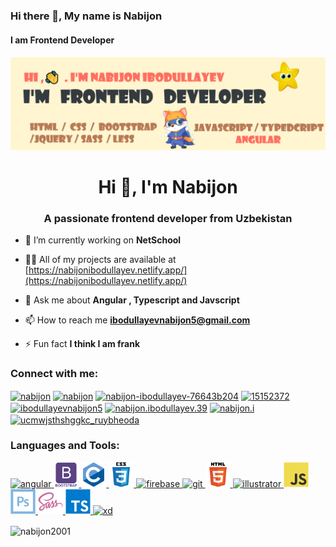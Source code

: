 ### Hi there 👋, My name is Nabijon
#### I am Frontend Developer
![I am Frontend Developer](https://raw.githubusercontent.com/Nabijon2001/Nabijon2001/main/header2.png)


<h1 align="center">Hi 👋, I'm Nabijon</h1>
<h3 align="center">A passionate frontend developer from Uzbekistan</h3>

- 🔭 I’m currently working on **NetSchool**

- 👨‍💻 All of my projects are available at [https://nabijonibodullayev.netlify.app/](https://nabijonibodullayev.netlify.app/)

- 💬 Ask me about **Angular , Typescript and Javscript**

- 📫 How to reach me **ibodullayevnabijon5@gmail.com**

- ⚡ Fun fact **I think I am frank**

<h3 align="left">Connect with me:</h3>
<p align="left">
<a href="https://codepen.io/nabijon" target="blank"><img align="center" src="https://raw.githubusercontent.com/rahuldkjain/github-profile-readme-generator/master/src/images/icons/Social/codepen.svg" alt="nabijon" height="30" width="40" /></a>
<a href="https://dev.to/nabijon" target="blank"><img align="center" src="https://cdn.jsdelivr.net/npm/simple-icons@3.0.1/icons/dev-dot-to.svg" alt="nabijon" height="30" width="40" /></a>
<a href="https://linkedin.com/in/nabijon-ibodullayev-76643b204" target="blank"><img align="center" src="https://raw.githubusercontent.com/rahuldkjain/github-profile-readme-generator/master/src/images/icons/Social/linked-in-alt.svg" alt="nabijon-ibodullayev-76643b204" height="30" width="40" /></a>
<a href="https://stackoverflow.com/users/15152372" target="blank"><img align="center" src="https://raw.githubusercontent.com/rahuldkjain/github-profile-readme-generator/master/src/images/icons/Social/stack-overflow.svg" alt="15152372" height="30" width="40" /></a>
<a href="https://codesandbox.com/ibodullayevnabijon5" target="blank"><img align="center" src="https://cdn.jsdelivr.net/npm/simple-icons@3.0.1/icons/codesandbox.svg" alt="ibodullayevnabijon5" height="30" width="40" /></a>
<a href="https://fb.com/nabijon.ibodullayev.39" target="blank"><img align="center" src="https://raw.githubusercontent.com/rahuldkjain/github-profile-readme-generator/master/src/images/icons/Social/facebook.svg" alt="nabijon.ibodullayev.39" height="30" width="40" /></a>
<a href="https://instagram.com/nabijon.i" target="blank"><img align="center" src="https://raw.githubusercontent.com/rahuldkjain/github-profile-readme-generator/master/src/images/icons/Social/instagram.svg" alt="nabijon.i" height="30" width="40" /></a>
<a href="https://www.youtube.com/c/ucmwjsthshggkc_ruybheoda" target="blank"><img align="center" src="https://raw.githubusercontent.com/rahuldkjain/github-profile-readme-generator/master/src/images/icons/Social/youtube.svg" alt="ucmwjsthshggkc_ruybheoda" height="30" width="40" /></a>
</p>

<h3 align="left">Languages and Tools:</h3>
<p align="left"> <a href="https://angular.io" target="_blank"> <img src="https://angular.io/assets/images/logos/angular/angular.svg" alt="angular" width="40" height="40"/> </a> <a href="https://getbootstrap.com" target="_blank"> <img src="https://raw.githubusercontent.com/devicons/devicon/master/icons/bootstrap/bootstrap-plain-wordmark.svg" alt="bootstrap" width="40" height="40"/> </a> <a href="https://www.cprogramming.com/" target="_blank"> <img src="https://raw.githubusercontent.com/devicons/devicon/master/icons/c/c-original.svg" alt="c" width="40" height="40"/> </a> <a href="https://www.w3schools.com/css/" target="_blank"> <img src="https://raw.githubusercontent.com/devicons/devicon/master/icons/css3/css3-original-wordmark.svg" alt="css3" width="40" height="40"/> </a> <a href="https://firebase.google.com/" target="_blank"> <img src="https://www.vectorlogo.zone/logos/firebase/firebase-icon.svg" alt="firebase" width="40" height="40"/> </a> <a href="https://git-scm.com/" target="_blank"> <img src="https://www.vectorlogo.zone/logos/git-scm/git-scm-icon.svg" alt="git" width="40" height="40"/> </a> <a href="https://www.w3.org/html/" target="_blank"> <img src="https://raw.githubusercontent.com/devicons/devicon/master/icons/html5/html5-original-wordmark.svg" alt="html5" width="40" height="40"/> </a> <a href="https://www.adobe.com/in/products/illustrator.html" target="_blank"> <img src="https://www.vectorlogo.zone/logos/adobe_illustrator/adobe_illustrator-icon.svg" alt="illustrator" width="40" height="40"/> </a> <a href="https://developer.mozilla.org/en-US/docs/Web/JavaScript" target="_blank"> <img src="https://raw.githubusercontent.com/devicons/devicon/master/icons/javascript/javascript-original.svg" alt="javascript" width="40" height="40"/> </a> <a href="https://www.photoshop.com/en" target="_blank"> <img src="https://raw.githubusercontent.com/devicons/devicon/master/icons/photoshop/photoshop-line.svg" alt="photoshop" width="40" height="40"/> </a> <a href="https://sass-lang.com" target="_blank"> <img src="https://raw.githubusercontent.com/devicons/devicon/master/icons/sass/sass-original.svg" alt="sass" width="40" height="40"/> </a> <a href="https://www.typescriptlang.org/" target="_blank"> <img src="https://raw.githubusercontent.com/devicons/devicon/master/icons/typescript/typescript-original.svg" alt="typescript" width="40" height="40"/> </a> <a href="https://www.adobe.com/products/xd.html" target="_blank"> <img src="https://cdn.worldvectorlogo.com/logos/adobe-xd.svg" alt="xd" width="40" height="40"/> </a> </p>

<p><img align="center" src="https://github-readme-stats.vercel.app/api/top-langs?username=nabijon2001&show_icons=true&locale=en&layout=compact" alt="nabijon2001" /></p>
